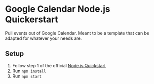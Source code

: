 # Google Calendar Node.js Quickerstart

Pull events out of Google Calendar. Meant to be a template that can be adapted for whatever your needs are.

## Setup

1. Follow step 1 of the official [Node.js Quickstart](https://developers.google.com/calendar/quickstart/nodejs)
2. Run `npm install`
3. Run `npm start`